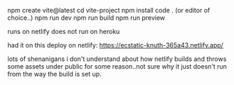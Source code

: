 npm create vite@latest
cd vite-project
npm install
code . (or editor of choice..)
npm run dev
npm run build
npm run preview

runs on netlify 
does not run on heroku

had it on this deploy on netlify: https://ecstatic-knuth-365a43.netlify.app/

lots of shenanigans i don't understand about how netlify builds and throws some assets under public for some reason..not sure why it just doesn't run from the way the build is set up.
